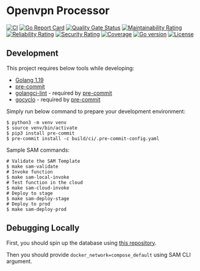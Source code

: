 # Openvpn Processor
[![CI](https://github.com/thevpnbeast/openvpn-processor/workflows/CI/badge.svg?event=push)](https://github.com/thevpnbeast/openvpn-processor/actions?query=workflow%3ACI)
[![Go Report Card](https://goreportcard.com/badge/github.com/thevpnbeast/openvpn-processor)](https://goreportcard.com/report/github.com/thevpnbeast/openvpn-processor)
[![Quality Gate Status](https://sonarcloud.io/api/project_badges/measure?project=thevpnbeast_openvpn-processor&metric=alert_status)](https://sonarcloud.io/summary/new_code?id=thevpnbeast_openvpn-processor)
[![Maintainability Rating](https://sonarcloud.io/api/project_badges/measure?project=thevpnbeast_openvpn-processor&metric=sqale_rating)](https://sonarcloud.io/summary/new_code?id=thevpnbeast_openvpn-processor)
[![Reliability Rating](https://sonarcloud.io/api/project_badges/measure?project=thevpnbeast_openvpn-processor&metric=reliability_rating)](https://sonarcloud.io/summary/new_code?id=thevpnbeast_openvpn-processor)
[![Security Rating](https://sonarcloud.io/api/project_badges/measure?project=thevpnbeast_openvpn-processor&metric=security_rating)](https://sonarcloud.io/summary/new_code?id=thevpnbeast_openvpn-processor)
[![Coverage](https://sonarcloud.io/api/project_badges/measure?project=thevpnbeast_openvpn-processor&metric=coverage)](https://sonarcloud.io/summary/new_code?id=thevpnbeast_openvpn-processor)
[![Go version](https://img.shields.io/github/go-mod/go-version/thevpnbeast/openvpn-processor)](https://github.com/thevpnbeast/openvpn-processor)
[![License](https://img.shields.io/badge/License-Apache%202.0-blue.svg)](https://opensource.org/licenses/Apache-2.0)

## Development
This project requires below tools while developing:
- [Golang 1.19](https://golang.org/doc/go1.19)
- [pre-commit](https://pre-commit.com/)
- [golangci-lint](https://golangci-lint.run/usage/install/) - required by [pre-commit](https://pre-commit.com/)
- [gocyclo](https://github.com/fzipp/gocyclo) - required by [pre-commit](https://pre-commit.com/)

Simply run below command to prepare your development environment:
```shell
$ python3 -m venv venv
$ source venv/bin/activate
$ pip3 install pre-commit
$ pre-commit install -c build/ci/.pre-commit-config.yaml
```

Sample SAM commands:
```shell
# Validate the SAM Template
$ make sam-validate
# Invoke function
$ make sam-local-invoke
# Test function in the cloud
$ make sam-cloud-invoke
# Deploy to stage
$ make sam-deploy-stage
# Deploy to prod
$ make sam-deploy-prod
```

## Debugging Locally
First, you should spin up the database using [this repository](https://github.com/thevpnbeast/compose).

Then you should provide `docker_network=compose_default` using SAM CLI argument.
